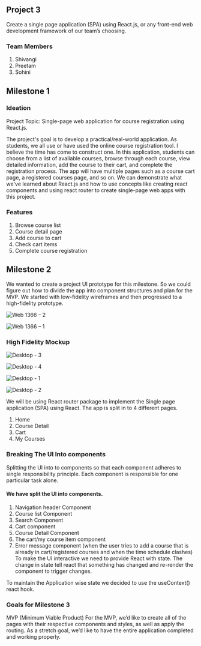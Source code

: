 ## Project 3
Create a single page application (SPA) using React.js, or any front-end web development framework of our team’s choosing.

### Team Members
1. Shivangi
2. Preetam
3. Sohini

## Milestone 1

### Ideation
Project Topic: Single-page web application for course registration using React.js.

The project's goal is to develop a practical/real-world application. As students, we all use or have used the online course registration tool. I believe the time has come to construct one. In this application, students can choose from a list of available courses, browse through each course, view detailed information, add the course to their cart, and complete the registration process. The app will have multiple pages such as a course cart page, a registered courses page, and so on. We can demonstrate what we've learned about React.js and how to use concepts like creating react components and using react router to create single-page web apps with this project.

### Features
1. Browse course list
2. Course detail page
3. Add course to cart
4. Check cart items
5. Complete course registration

## Milestone 2

We wanted to create a project UI prototype for this milestone. So we could figure out how to divide the app into component structures and plan for the MVP. We started with low-fidelity wireframes and then progressed to a high-fidelity prototype.

![Web 1366 – 2](https://user-images.githubusercontent.com/89596201/204848314-a0113681-3144-4a6f-b464-c33ccdab8753.png)

![Web 1366 – 1](https://user-images.githubusercontent.com/89596201/204848320-988f9585-5f05-47e8-ac2a-d87b8164b26b.png)


### High Fidelity Mockup

![Desktop - 3](https://user-images.githubusercontent.com/89596201/204848536-4ac405b2-67ff-405a-b0b5-4d27dc2dd630.png)

![Desktop - 4](https://user-images.githubusercontent.com/89596201/204848542-9e39faf9-c7e1-4adf-a58b-dab24ef29b9d.png)

![Desktop - 1](https://user-images.githubusercontent.com/89596201/204848523-f5a650f7-7d8d-44d3-a139-37207050dc7d.png)

![Desktop - 2](https://user-images.githubusercontent.com/89596201/204848531-f84f33f1-d27c-4ed0-b20f-47f362a7bb31.png)

We will be using React router package to implement the Single page application (SPA) using React.
The app is split in to 4 different pages.
1. Home
2. Course Detail
3. Cart
4. My Courses

### Breaking The UI Into components
Splitting the UI into to components so that each component adheres to single responsibility principle. Each component is responsible for one particular task alone.

#### We have split the UI into components.
1. Navigation header Component
2. Course list Component
3. Search Component
4. Cart component
5. Course Detail Component
6. The cart/my course item component
7. Error message component (when the user tries to add a course that is already in cart/registered courses and when the time schedule clashes)
To make the UI interactive we need to provide React with state. The change in state tell react that something has changed and re-render the component to trigger changes.

To maintain the Application wise state we decided to use the useContext() react hook.

### Goals for Milestone 3

MVP (Minimum Viable Product)
For the MVP, we’d like to create all of the pages with their respective components and styles, as well as apply the routing. As a stretch goal, we’d like to have the entire application completed and working properly.

